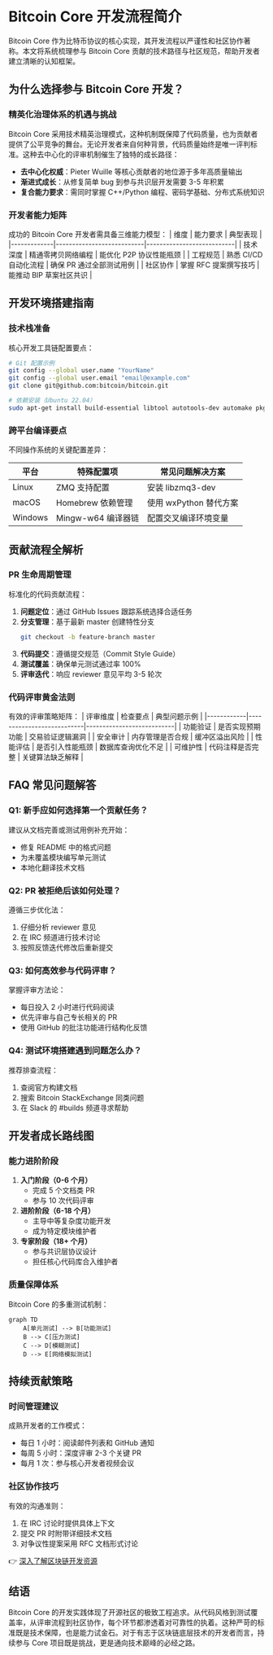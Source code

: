 # Bitcoin Core 开发流程简介

Bitcoin Core 作为比特币协议的核心实现，其开发流程以严谨性和社区协作著称。本文将系统梳理参与 Bitcoin Core 贡献的技术路径与社区规范，帮助开发者建立清晰的认知框架。

## 为什么选择参与 Bitcoin Core 开发？

### 精英化治理体系的机遇与挑战
Bitcoin Core 采用技术精英治理模式，这种机制既保障了代码质量，也为贡献者提供了公平竞争的舞台。无论开发者来自何种背景，代码质量始终是唯一评判标准。这种去中心化的评审机制催生了独特的成长路径：
- **去中心化权威**：Pieter Wuille 等核心贡献者的地位源于多年高质量输出
- **渐进式成长**：从修复简单 bug 到参与共识层开发需要 3-5 年积累
- **复合能力要求**：需同时掌握 C++/Python 编程、密码学基础、分布式系统知识

### 开发者能力矩阵
成功的 Bitcoin Core 开发者需具备三维能力模型：
| 维度        | 能力要求                  | 典型表现                  |
|-------------|---------------------------|---------------------------|
| 技术深度    | 精通零拷贝网络编程        | 能优化 P2P 协议性能瓶颈   |
| 工程规范    | 熟悉 CI/CD 自动化流程     | 确保 PR 通过全部测试用例  |
| 社区协作    | 掌握 RFC 提案撰写技巧     | 能推动 BIP 草案社区共识   |

## 开发环境搭建指南

### 技术栈准备
核心开发工具链配置要点：
```bash
# Git 配置示例
git config --global user.name "YourName"
git config --global user.email "email@example.com"
git clone git@github.com:bitcoin/bitcoin.git

# 依赖安装（Ubuntu 22.04）
sudo apt-get install build-essential libtool autotools-dev automake pkg-config bsdmainutils python3
```

### 跨平台编译要点
不同操作系统的关键配置差异：

| 平台       | 特殊配置项              | 常见问题解决方案          |
|------------|-------------------------|---------------------------|
| Linux      | ZMQ 支持配置            | 安装 libzmq3-dev          |
| macOS      | Homebrew 依赖管理       | 使用 wxPython 替代方案    |
| Windows    | Mingw-w64 编译器链      | 配置交叉编译环境变量      |

## 贡献流程全解析

### PR 生命周期管理
标准化的代码贡献流程：
1. **问题定位**：通过 GitHub Issues 跟踪系统选择合适任务
2. **分支管理**：基于最新 master 创建特性分支
   ```bash
   git checkout -b feature-branch master
   ```
3. **代码提交**：遵循提交规范（Commit Style Guide）
4. **测试覆盖**：确保单元测试通过率 100%
5. **评审迭代**：响应 reviewer 意见平均 3-5 轮次

### 代码评审黄金法则
有效的评审策略矩阵：
| 评审维度   | 检查要点                  | 典型问题示例              |
|------------|---------------------------|---------------------------|
| 功能验证   | 是否实现预期功能          | 交易验证逻辑漏洞          |
| 安全审计   | 内存管理是否合规          | 缓冲区溢出风险            |
| 性能评估   | 是否引入性能瓶颈          | 数据库查询优化不足        |
| 可维护性   | 代码注释是否完整          | 关键算法缺乏解释          |

## FAQ 常见问题解答

### Q1: 新手应如何选择第一个贡献任务？
建议从文档完善或测试用例补充开始：
- 修复 README 中的格式问题
- 为未覆盖模块编写单元测试
- 本地化翻译技术文档

### Q2: PR 被拒绝后该如何处理？
遵循三步优化法：
1. 仔细分析 reviewer 意见
2. 在 IRC 频道进行技术讨论
3. 按照反馈迭代修改后重新提交

### Q3: 如何高效参与代码评审？
掌握评审方法论：
- 每日投入 2 小时进行代码阅读
- 优先评审与自己专长相关的 PR
- 使用 GitHub 的批注功能进行结构化反馈

### Q4: 测试环境搭建遇到问题怎么办？
推荐排查流程：
1. 查阅官方构建文档
2. 搜索 Bitcoin StackExchange 同类问题
3. 在 Slack 的 #builds 频道寻求帮助

## 开发者成长路线图

### 能力进阶阶段
1. **入门阶段（0-6 个月）**
   - 完成 5 个文档类 PR
   - 参与 10 次代码评审
2. **进阶阶段（6-18 个月）**
   - 主导中等复杂度功能开发
   - 成为特定模块维护者
3. **专家阶段（18+ 个月）**
   - 参与共识层协议设计
   - 担任核心代码库合入维护者

### 质量保障体系
Bitcoin Core 的多重测试机制：
```mermaid
graph TD
    A[单元测试] --> B[功能测试]
    B --> C[压力测试]
    C --> D[模糊测试]
    D --> E[网络模拟测试]
```

## 持续贡献策略

### 时间管理建议
成熟开发者的工作模式：
- 每日 1 小时：阅读邮件列表和 GitHub 通知
- 每周 5 小时：深度评审 2-3 个关键 PR
- 每月 1 次：参与核心开发者视频会议

### 社区协作技巧
有效的沟通准则：
1. 在 IRC 讨论时提供具体上下文
2. 提交 PR 时附带详细技术文档
3. 对争议性提案采用 RFC 文档形式讨论

👉 [深入了解区块链开发资源](https://bit.ly/okx_welcome)

## 结语

Bitcoin Core 的开发实践体现了开源社区的极致工程追求。从代码风格到测试覆盖率，从评审流程到社区协作，每个环节都渗透着对可靠性的执着。这种严苛的标准既是技术保障，也是能力试金石。对于有志于区块链底层技术的开发者而言，持续参与 Core 项目既是挑战，更是通向技术巅峰的必经之路。